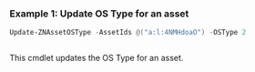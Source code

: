 ### Example 1: Update OS Type for an asset
```powershell
Update-ZNAssetOSType -AssetIds @("a:l:4NMHdoaO") -OSType 2
```

```output

```

This cmdlet updates the OS Type for an asset.
